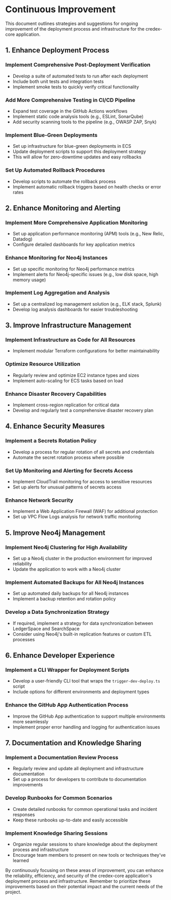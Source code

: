 # Continuous Improvement

This document outlines strategies and suggestions for ongoing improvement of the deployment process and infrastructure for the credex-core application.

## 1. Enhance Deployment Process

### Implement Comprehensive Post-Deployment Verification
- Develop a suite of automated tests to run after each deployment
- Include both unit tests and integration tests
- Implement smoke tests to quickly verify critical functionality

### Add More Comprehensive Testing in CI/CD Pipeline
- Expand test coverage in the GitHub Actions workflows
- Implement static code analysis tools (e.g., ESLint, SonarQube)
- Add security scanning tools to the pipeline (e.g., OWASP ZAP, Snyk)

### Implement Blue-Green Deployments
- Set up infrastructure for blue-green deployments in ECS
- Update deployment scripts to support this deployment strategy
- This will allow for zero-downtime updates and easy rollbacks

### Set Up Automated Rollback Procedures
- Develop scripts to automate the rollback process
- Implement automatic rollback triggers based on health checks or error rates

## 2. Enhance Monitoring and Alerting

### Implement More Comprehensive Application Monitoring
- Set up application performance monitoring (APM) tools (e.g., New Relic, Datadog)
- Configure detailed dashboards for key application metrics

### Enhance Monitoring for Neo4j Instances
- Set up specific monitoring for Neo4j performance metrics
- Implement alerts for Neo4j-specific issues (e.g., low disk space, high memory usage)

### Implement Log Aggregation and Analysis
- Set up a centralized log management solution (e.g., ELK stack, Splunk)
- Develop log analysis dashboards for easier troubleshooting

## 3. Improve Infrastructure Management

### Implement Infrastructure as Code for All Resources
- Implement modular Terraform configurations for better maintainability

### Optimize Resource Utilization
- Regularly review and optimize EC2 instance types and sizes
- Implement auto-scaling for ECS tasks based on load

### Enhance Disaster Recovery Capabilities
- Implement cross-region replication for critical data
- Develop and regularly test a comprehensive disaster recovery plan

## 4. Enhance Security Measures

### Implement a Secrets Rotation Policy
- Develop a process for regular rotation of all secrets and credentials
- Automate the secret rotation process where possible

### Set Up Monitoring and Alerting for Secrets Access
- Implement CloudTrail monitoring for access to sensitive resources
- Set up alerts for unusual patterns of secrets access

### Enhance Network Security
- Implement a Web Application Firewall (WAF) for additional protection
- Set up VPC Flow Logs analysis for network traffic monitoring

## 5. Improve Neo4j Management

### Implement Neo4j Clustering for High Availability
- Set up a Neo4j cluster in the production environment for improved reliability
- Update the application to work with a Neo4j cluster

### Implement Automated Backups for All Neo4j Instances
- Set up automated daily backups for all Neo4j instances
- Implement a backup retention and rotation policy

### Develop a Data Synchronization Strategy
- If required, implement a strategy for data synchronization between LedgerSpace and SearchSpace
- Consider using Neo4j's built-in replication features or custom ETL processes

## 6. Enhance Developer Experience

### Implement a CLI Wrapper for Deployment Scripts
- Develop a user-friendly CLI tool that wraps the `trigger-dev-deploy.ts` script
- Include options for different environments and deployment types

### Enhance the GitHub App Authentication Process
- Improve the GitHub App authentication to support multiple environments more seamlessly
- Implement proper error handling and logging for authentication issues

## 7. Documentation and Knowledge Sharing

### Implement a Documentation Review Process
- Regularly review and update all deployment and infrastructure documentation
- Set up a process for developers to contribute to documentation improvements

### Develop Runbooks for Common Scenarios
- Create detailed runbooks for common operational tasks and incident responses
- Keep these runbooks up-to-date and easily accessible

### Implement Knowledge Sharing Sessions
- Organize regular sessions to share knowledge about the deployment process and infrastructure
- Encourage team members to present on new tools or techniques they've learned

By continuously focusing on these areas of improvement, you can enhance the reliability, efficiency, and security of the credex-core application's deployment process and infrastructure. Remember to prioritize these improvements based on their potential impact and the current needs of the project.